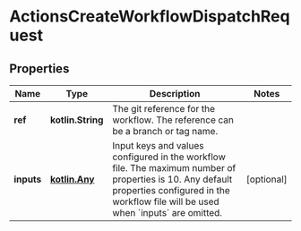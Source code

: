 
# ActionsCreateWorkflowDispatchRequest

## Properties
Name | Type | Description | Notes
------------ | ------------- | ------------- | -------------
**ref** | **kotlin.String** | The git reference for the workflow. The reference can be a branch or tag name. | 
**inputs** | [**kotlin.Any**](.md) | Input keys and values configured in the workflow file. The maximum number of properties is 10. Any default properties configured in the workflow file will be used when &#x60;inputs&#x60; are omitted. |  [optional]



